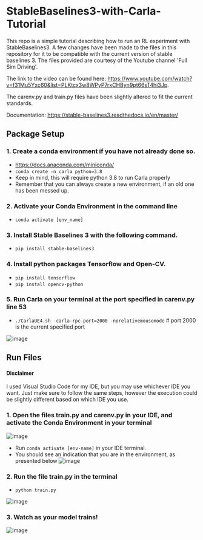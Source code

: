 # StableBaselines3-with-Carla-Tutorial
This repo is a simple tutorial describing how to run an RL experiment with StableBaselines3. A few changes have been made to the files in this repository for it to be compatible with the current version of stable baselines 3. 
The files provided are courtesy of the Youtube channel 'Full Sim Driving'. 

The link to the video can be found here: https://www.youtube.com/watch?v=f31Mu5Yxc60&list=PLKtcx3w8WPyP7rxCHByn9pt66sT4hi3Jp.

The carenv.py and train.py files have been slightly altered to fit the current standards. 

Documentation: https://stable-baselines3.readthedocs.io/en/master/
## Package Setup
### 1. Create a conda environment if you have not already done so. 

- https://docs.anaconda.com/miniconda/
- `conda create -n carla python=3.8`
- Keep in mind, this will require python 3.8 to run Carla properly
- Remember that you can always create a new environment, if an old one has been messed up.


### 2. Activate your Conda Environment in the command line

- `conda activate [env_name]`


### 3. Install Stable Baselines 3 with the following command.

- `pip install stable-baselines3`


### 4. Install python packages Tensorflow and Open-CV.

- `pip install tensorflow`
-  `pip install opencv-python`


### 5. Run Carla on your terminal at the port specified in carenv.py line 53
- `./CarlaUE4.sh -carla-rpc-port=2000 -norelativemousemode` # port 2000 is the current specified port


![image](https://github.com/user-attachments/assets/b319b76a-bdbf-46e6-b5f6-813453eb55e3)

## Run Files
#### Disclaimer
I used Visual Studio Code for my IDE, but you may use whichever IDE you want. Just make sure to follow the same steps, however the execution could be slightly different based on which IDE you use. 

### 1. Open the files train.py and carenv.py in your IDE, and activate the Conda Environment in your terminal 
![image](https://github.com/user-attachments/assets/934c9a01-c2f7-49d3-8164-a823b5151cbc)

- Run `conda activate [env-name]` in your IDE terminal.
- You should see an indication that you are in the environment, as presented below
![image](https://github.com/user-attachments/assets/d90807f7-d6dd-47cf-b070-8b965a76578c)

### 2. Run the file train.py in the terminal

- `python train.py`
  
![image](https://github.com/user-attachments/assets/e8c8bebc-b766-4f72-9a39-13a71e0f6adb)

### 3. Watch as your model trains!

![image](https://github.com/user-attachments/assets/c4d744fd-21af-42b9-9bf8-529eba039a0d)





